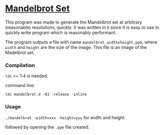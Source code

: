 # [Mandelbrot Set](https://en.wikipedia.org/wiki/Mandelbrot_set)

This program was made to generate the Mandelbrot set at arbitrary (reasonable) resolutions, quickly.
It was written in `D` since it is easy to use to quickly write program which is reasonably performant.

The program outputs a file with name `mandelbrot_widthxheight.ppm`, where `width` and `height` are the size of the image.
This file is an image of the Madelbrot set. 

### Compilation

`ldc` >= 1.4 is needed.

command line:

`ldc mandelbrot.d -O3 -release -inline`

### Usage

`./mandelbrot -width=xxx -height=yyy` for width and height

followed by opening the `.ppm` file created.
